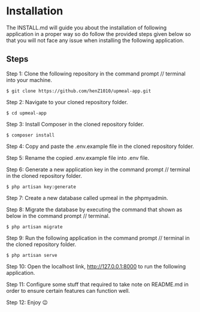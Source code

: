 # Installation

The INSTALL.md will guide you about the installation of following application in a proper way so do follow the provided steps given below so that you will not face any issue when installing the following application.

## Steps

Step 1: Clone the following repository in the command prompt // terminal into your machine.

    $ git clone https://github.com/henZ1010/upmeal-app.git
    
Step 2: Navigate to your cloned repository folder.

    $ cd upmeal-app
    
Step 3: Install Composer in the cloned repository folder.

    $ composer install
    
Step 4: Copy and paste the .env.example file in the cloned repository folder.

Step 5: Rename the copied .env.example file into .env file.

Step 6: Generate a new application key in the command prompt // terminal in the cloned repository folder.

    $ php artisan key:generate

Step 7: Create a new database called upmeal in the phpmyadmin.

Step 8: Migrate the database by executing the command that shown as below in the command prompt // terminal.

    $ php artisan migrate

Step 9: Run the following application in the command prompt // terminal in the cloned repository folder.

    $ php artisan serve

Step 10: Open the localhost link, http://127.0.0.1:8000 to run the following application.

Step 11: Configure some stuff that required to take note on README.md in order to ensure certain features can function well. 

Step 12: Enjoy 😉
